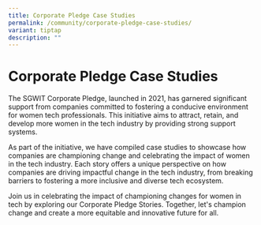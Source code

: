 ```yaml
---
title: Corporate Pledge Case Studies
permalink: /community/corporate-pledge-case-studies/
variant: tiptap
description: ""
---
```

<h1>Corporate Pledge Case Studies</h1>
<p></p>
<p>The SGWIT Corporate Pledge, launched in 2021, has garnered significant
support from companies committed to fostering a conducive environment for
women tech professionals. This initiative aims to attract, retain, and
develop more women in the tech industry by providing strong support systems.</p>
<p>As part of the initiative, we have compiled case studies to showcase how
companies are championing change and celebrating the impact of women in
the tech industry. Each story offers a unique perspective on how companies
are driving impactful change in the tech industry, from breaking barriers
to fostering a more inclusive and diverse tech ecosystem.</p>
<p>Join us in celebrating the impact of championing changes for women in
tech by exploring our Corporate Pledge Stories. Together, let's champion
change and create a more equitable and innovative future for all.</p>